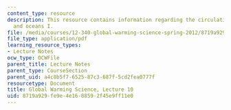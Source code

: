 ```yaml
---
content_type: resource
description: This resource contains information regarding the circulation of the atmosphere
  and oceans I.
file: /media/courses/12-340-global-warming-science-spring-2012/8719a929fe9e4e1688592f45e9ff11e0_MIT12_340S12_lec10.pdf
file_type: application/pdf
learning_resource_types:
- Lecture Notes
ocw_type: OCWFile
parent_title: Lecture Notes
parent_type: CourseSection
parent_uid: a4c8b5f7-6525-87c3-687f-5cd2fea0777f
resourcetype: Document
title: Global Warming Science, Lecture 10
uid: 8719a929-fe9e-4e16-8859-2f45e9ff11e0
---
```

